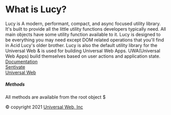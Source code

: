 # What is Lucy?

Lucy is A modern, performant, compact, and async focused utility library.
It's built to provide all the little utility functions developers typically need.
All main objects have some utility function available to it.
Lucy is designed to be everything you may need except DOM related operations that you'll find in Acid Lucy's older brother.
Lucy is also the default utility library for the Universal Web & is used for building Universal Web Apps.
UWA(Universal Web Apps) build themselves based on user actions and application state.  
[Documentation](https://acidjs.com)  
[Sentivate](https://sentivate.com)  
[Universal Web](https://universalweb.io)

##### Methods

All methods are available from the root object \$

© copyright 2021 [Universal Web, Inc](https://universalweb.io)
